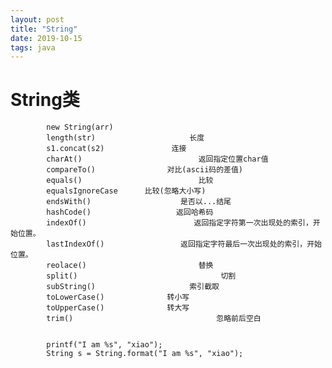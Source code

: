 ```yaml
---
layout: post
title: "String"
date: 2019-10-15
tags: java
---
```

# String类

            new String(arr)
            length(str)                     长度
            s1.concat(s2)               连接
            charAt()                          返回指定位置char值
            compareTo()                对比(ascii码的差值)
            equals()                          比较
            equalsIgnoreCase      比较(忽略大小写)
            endsWith()                    是否以...结尾
            hashCode()                   返回哈希码
            indexOf()                        返回指定字符第一次出现处的索引，开始位置。
            lastIndexOf()                 返回指定字符最后一次出现处的索引，开始位置。
            reolace()                         替换
            split()                                切割
            subString()                     索引截取
            toLowerCase()              转小写
            toUpperCase()              转大写
            trim()                                忽略前后空白


            printf("I am %s", "xiao");
            String s = String.format("I am %s", "xiao");
